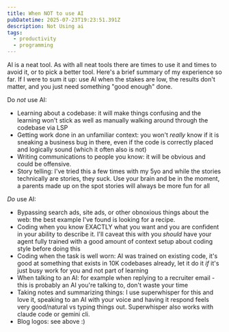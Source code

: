 ```yaml
---
title: When NOT to use AI
pubDatetime: 2025-07-23T19:23:51.391Z
description: Not Using ai
tags: 
  - productivity
  - programming
---
```


AI is a neat tool. As with all neat tools there are times to use it and times to
avoid it, or to pick a better tool. Here's a brief summary of my experience so
far. If I were to sum it up: use AI when the stakes are low, the results don't
matter, and you just need something "good enough" done.

Do _not_ use AI:

- Learning about a codebase: it will make things confusing and the learning
    won't stick as well as manually walking around through the codebase via LSP
- Getting work done in an unfamiliar context: you won't _really_ know if it
    is sneaking a business bug in there, even if the code is correctly placed
    and logically sound (which it often also is not)
- Writing communications to people you know: it will be obvious and could be
    offensive.
- Story telling: I've tried this a few times with my 5yo and while the stories
    technically are stories, they suck. Use your brain and be in the moment,
    a parents made up on the spot stories will always be more fun for all

_Do_ use AI:

- Bypassing search ads, site ads, or other obnoxious things about the web:
    the best example I've found is looking for a recipe. 
- Coding when you know EXACTLY what you want and you are confident in your
    ability to describe it. I'll caveat this with you _should_ have your agent
    fully trained with a good amount of context setup about coding style before
    doing this
- Coding when the task is well worn: AI was trained on existing code, it's good
    at something that exists in 10K codebases already, let it do it _if_ it's
    just busy work for you and not part of learning
- When talking to an AI: for example when replying to a recruiter email - this
    is probably an AI you're talking to, don't waste your time
- Taking notes and summarizing things: I use superwhisper for this and love
    it, speaking to an AI with your voice and having it respond feels very
    good/natural vs typing things out. Superwhisper also works with claude code
    or gemini cli.
- Blog logos: see above :)

